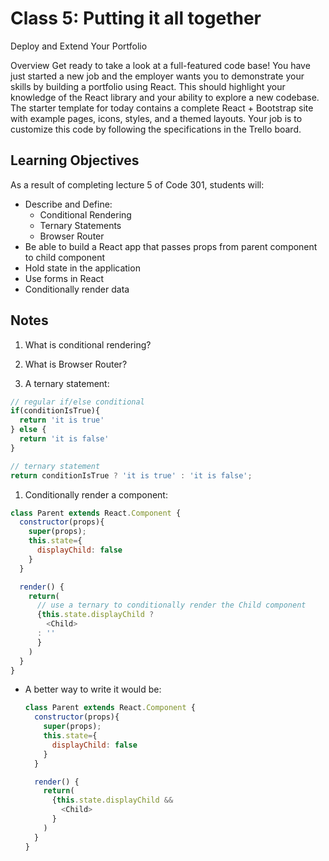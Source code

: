 # Class 5: Putting it all together

Deploy and Extend Your Portfolio

Overview
Get ready to take a look at a full-featured code base! You have just started a new job and the employer wants you to demonstrate your skills by building a portfolio using React. This should highlight your knowledge of the React library and your ability to explore a new codebase. The starter template for today contains a complete React + Bootstrap site with example pages, icons, styles, and a themed layouts. Your job is to customize this code by following the specifications in the Trello board.

## Learning Objectives

As a result of completing lecture 5 of Code 301, students will:

- Describe and Define: 
  - Conditional Rendering
  - Ternary Statements
  - Browser Router
- Be able to build a React app that passes props from parent component to child component
- Hold state in the application
- Use forms in React
- Conditionally render data

## Notes

1. What is conditional rendering?

1. What is Browser Router?

1. A ternary statement:
  ```javaScript
  // regular if/else conditional
  if(conditionIsTrue){
    return 'it is true'
  } else {
    return 'it is false'
  }

  // ternary statement
  return conditionIsTrue ? 'it is true' : 'it is false';
  ```

1. Conditionally render a component:
  ```javaScript
  class Parent extends React.Component {
    constructor(props){
      super(props);
      this.state={
        displayChild: false
      }
    }

    render() {
      return(
        // use a ternary to conditionally render the Child component
        {this.state.displayChild ? 
          <Child>
        : ''
        }
      )
    }
  }
  ```

- A better way to write it would be:
  ```javaScript
  class Parent extends React.Component {
    constructor(props){
      super(props);
      this.state={
        displayChild: false
      }
    }

    render() {
      return(
        {this.state.displayChild &&
          <Child>
        }
      )
    }
  }
  ```
  